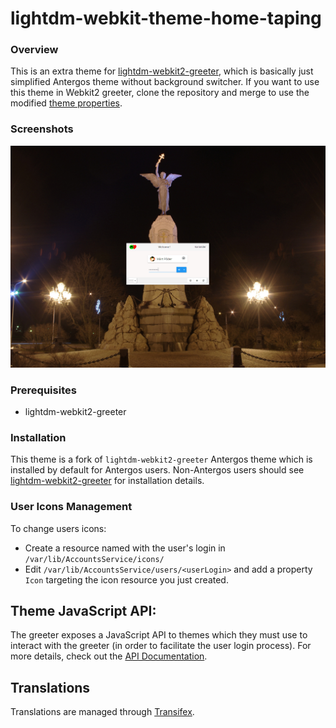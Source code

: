 # lightdm-webkit-theme-home-taping



### Overview

This is an extra theme for [lightdm-webkit2-greeter](http://github.com/Antergos/lightdm-webkit2-greeter), which is basically just simplified Antergos theme without background switcher. If you want to use this theme in Webkit2 greeter, clone the repository and merge to use the modified [theme properties](https://github.com/boamaod/web-greeter/blob/stable/data/lightdm-webkit2-greeter.conf).

### Screenshots
<center>
<img src="img/screenshot1.jpg" alt="screenshot1" />
</center>

### Prerequisites
* lightdm-webkit2-greeter

### Installation
This theme is a fork of `lightdm-webkit2-greeter` Antergos theme which is installed by default for Antergos users. Non-Antergos users should see [lightdm-webkit2-greeter](https://github.com/Antergos/lightdm-webkit2-greeter/) for installation details.

### User Icons Management

To change users icons:

* Create a resource named with the user's login in `/var/lib/AccountsService/icons/`
* Edit `/var/lib/AccountsService/users/<userLogin>` and add a property `Icon` targeting the icon resource you just created.

## Theme JavaScript API:
The greeter exposes a JavaScript API to themes which they must use to interact with the greeter (in order to facilitate the user login process). For more details, check out the [API Documentation](https://doclets.io/Antergos/lightdm-webkit2-greeter/master). 


## Translations
Translations are managed through [Transifex](http://transifex.com).

